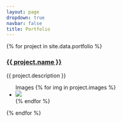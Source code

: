 ```yaml
---
layout: page
dropdown: true
navbar: false
title: Portfolio
---
```

<article>
  {% for project in site.data.portfolio %}
    <h3>
      <a href="{{ project.url | relative_link }}">{{ project.name }}</a>
    </h3>
    <p>
      {{ project.description }}  
    </p>
    <ul>Images
    {% for img in project.images %}
        <li><img src="{{img}}"/></li>
    {% endfor %}
    </ul>
  {% endfor %}
</article>